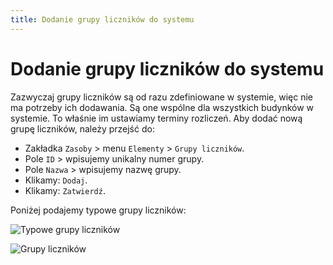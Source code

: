 ```yaml
---
title: Dodanie grupy liczników do systemu
---
```

# Dodanie grupy liczników do systemu

Zazwyczaj grupy liczników są od razu zdefiniowane w systemie, więc nie ma potrzeby ich dodawania. Są one wspólne dla wszystkich budynków w systemie. To właśnie im ustawiamy terminy rozliczeń. Aby dodać nową grupę liczników, należy przejść do:

- Zakładka `Zasoby` > menu `Elementy` > `Grupy liczników`.
- Pole `ID` > wpisujemy unikalny numer grupy.
- Pole `Nazwa` > wpisujemy nazwę grupy.
- Klikamy: `Dodaj`.
- Klikamy: `Zatwierdź`.

Poniżej podajemy typowe grupy liczników:

![Typowe grupy liczników](typowegrupylicnzikow.png)

![Grupy liczników](grupylicznikow.gif)